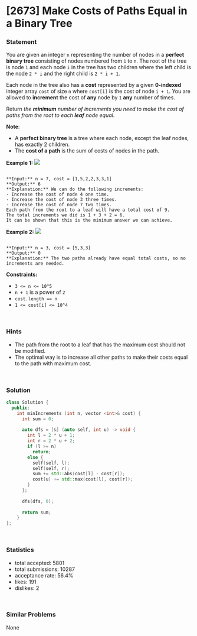# [2673] Make Costs of Paths Equal in a Binary Tree



### Statement

You are given an integer `n` representing the number of nodes in a **perfect binary tree** consisting of nodes numbered from `1` to `n`. The root of the tree is node `1` and each node `i` in the tree has two children where the left child is the node `2 * i` and the right child is `2 * i + 1`.

Each node in the tree also has a **cost** represented by a given **0-indexed** integer array `cost` of size `n` where `cost[i]` is the cost of node `i + 1`. You are allowed to **increment** the cost of **any** node by `1` **any** number of times.

Return *the **minimum** number of increments you need to make the cost of paths from the root to each **leaf** node equal*.

**Note**:

* A **perfect binary tree** is a tree where each node, except the leaf nodes, has exactly 2 children.
* The **cost of a path** is the sum of costs of nodes in the path.


**Example 1:**
![](https://assets.leetcode.com/uploads/2023/04/04/binaryytreeedrawio-4.png)

```

**Input:** n = 7, cost = [1,5,2,2,3,3,1]
**Output:** 6
**Explanation:** We can do the following increments:
- Increase the cost of node 4 one time.
- Increase the cost of node 3 three times.
- Increase the cost of node 7 two times.
Each path from the root to a leaf will have a total cost of 9.
The total increments we did is 1 + 3 + 2 = 6.
It can be shown that this is the minimum answer we can achieve.

```

**Example 2:**
![](https://assets.leetcode.com/uploads/2023/04/04/binaryytreee2drawio.png)

```

**Input:** n = 3, cost = [5,3,3]
**Output:** 0
**Explanation:** The two paths already have equal total costs, so no increments are needed.

```

**Constraints:**
* `3 <= n <= 10^5`
* `n + 1` is a power of `2`
* `cost.length == n`
* `1 <= cost[i] <= 10^4`


<br />

### Hints

- The path from the root to a leaf that has the maximum cost should not be modified.
- The optimal way is to increase all other paths to make their costs equal to the path with maximum cost.

<br />

### Solution

```cpp
class Solution {
  public:
    int minIncrements (int n, vector <int>& cost) {
      int sum = 0;
      
      auto dfs = [&] (auto self, int u) -> void {
        int l = 2 * u + 1;
        int r = 2 * u + 2;
        if (l >= n)
          return;
        else {
          self(self, l);
          self(self, r);
          sum += std::abs(cost[l] - cost[r]);
          cost[u] += std::max(cost[l], cost[r]);
        }
      };
      
      dfs(dfs, 0);
      
      return sum;
    }
};
```

<br />

### Statistics

- total accepted: 5801
- total submissions: 10287
- acceptance rate: 56.4%
- likes: 191
- dislikes: 2

<br />

### Similar Problems

None
